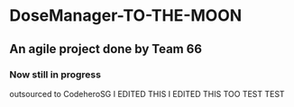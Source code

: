 # DoseManager-TO-THE-MOON

## An agile project done by Team 66 

### Now still in progress 

outsourced to CodeheroSG
I EDITED THIS 
I EDITED THIS TOO
TEST TEST

